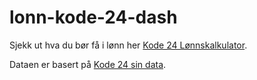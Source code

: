 # lonn-kode-24-dash

Sjekk ut hva du bør få i lønn her [Kode 24 Lønnskalkulator](https://loon-kode24-dash.herokuapp.com).

Dataen er basert på [Kode 24 sin data](https://www.kode24.no/artikkel/vi-deler-ut-lonna-til-1542-utviklere---lag-noe-goy/74748854).
